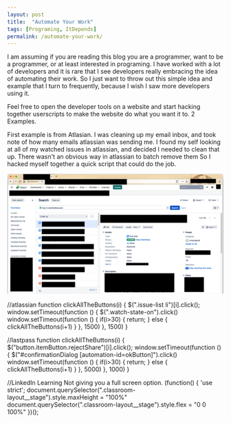 ```yaml
---
layout: post
title:  "Automate Your Work"
tags: [Programing, ItDepends]
permalink: /automate-your-work/
---
```


I am assuming if you are reading this blog you are a programmer, want to be a programmer, or at least interested in programing.  I have worked with a lot of developers and it is rare that I see developers really embracing the idea of automating their work. So I just want to throw out this simple idea and example that I turn to frequently, because I wish I saw more developers using it.

Feel free to open the developer tools on a website and start hacking together userscripts to make the website do what you want it to.  2 Examples.

First example is from Atlasian.  I was cleaning up my email inbox, and took note of how many emails atlassian was sending me.  I found my self looking at all of my watched issues in atlassian, and decided I needed to clean that up.  There wasn't an obvious way in atlassian to batch remove them So I hacked myself together a quick script that could do the job.

![Too Many Watched Issues](/assets/watched-atlassian-issues.png)

//atlassian
function clickAllTheButtons(i) {
	$(".issue-list li")[i].click();
    window.setTimeout(function () {
		$(".watch-state-on").click()
        window.setTimeout(function () {
            if(i>30) {
                return;
            } else {
                clickAllTheButtons(i+1)
            }
        }, 1500)
	}, 1500)
}


//lastpass
function clickAllTheButtons(i) {
	$("button.itemButton.rejectShare")[i].click();
    window.setTimeout(function () {
		$("#confirmationDialog [automation-id=okButton]").click()
        window.setTimeout(function () {
            if(i>30) {
                return;
            } else {
                clickAllTheButtons(i+1)
            }
        }, 5000)
	}, 1000)
}

//LinkedIn Learning Not giving you a full screen option.
(function() {
    'use strict';
    document.querySelector(".classroom-layout__stage").style.maxHeight = "100%"
    document.querySelector(".classroom-layout__stage").style.flex = "0 0 100%"
})();